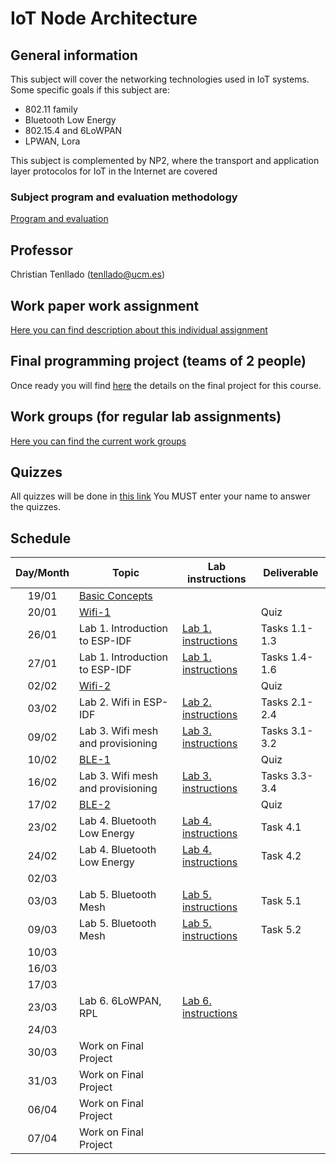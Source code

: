 # IoT Node Architecture

## General information

This subject will cover the networking technologies used in IoT systems. Some
specific goals if this subject are:

* 802.11 family
* Bluetooth Low Energy
* 802.15.4 and 6LoWPAN
* LPWAN, Lora

This subject is complemented by NP2, where the transport and application layer
protocolos for IoT in the Internet are covered

### Subject program and evaluation methodology

[Program and evaluation](slides/Presentation.pdf)

## Professor

Christian Tenllado (tenllado@ucm.es)

## Work paper work assignment

[Here you can find  description about this individual assignment](paperProject.md)

## Final programming project (teams of 2 people)

Once ready you will find [here](FinalProject.md) the details on the final project for this
course.

## Work groups (for regular lab assignments)

[Here you can find the current work groups](groups.md)

## Quizzes

All quizzes will be done in [this link](https://api.socrative.com/rc/Yu9Dxn)
You MUST enter your name to answer the quizzes.

## Schedule

| Day/Month | Topic                                       | Lab instructions                   | Deliverable   |
|:---------:|---------------------------------------------|------------------------------------|---------------|
|   19/01   | [Basic Concepts](slides/Basic_Concepts.pdf) |                                    |               |
|   20/01   | [Wifi-1](slides/Wifi-1.pdf)                 |                                    | Quiz          |
|   26/01   | Lab 1. Introduction to ESP-IDF              | [Lab 1. instructions](P1/index.md) | Tasks 1.1-1.3 |
|   27/01   | Lab 1. Introduction to ESP-IDF              | [Lab 1. instructions](P1/index.md) | Tasks 1.4-1.6 |
|   02/02   | [Wifi-2](slides/Wifi-2.pdf)                 |                                    | Quiz          |
|   03/02   | Lab 2. Wifi in ESP-IDF                      | [Lab 2. instructions](P2/index.md) | Tasks 2.1-2.4 |
|   09/02   | Lab 3. Wifi mesh and provisioning           | [Lab 3. instructions](P3/index.md) | Tasks 3.1-3.2 |
|   10/02   | [BLE-1](slides/BLE-1.pdf)                   |                                    | Quiz          |
|   16/02   | Lab 3. Wifi mesh and provisioning           | [Lab 3. instructions](P3/index.md) | Tasks 3.3-3.4 |
|   17/02   | [BLE-2](slides/BLE-2.pdf)                   |                                    | Quiz          |
|   23/02   | Lab 4. Bluetooth Low Energy                 | [Lab 4. instructions](P4/index.md) | Task 4.1      |
|   24/02   | Lab 4. Bluetooth Low Energy                 | [Lab 4. instructions](P4/index.md) | Task 4.2      |
|   02/03   |                                             |                                    |               |
|   03/03   | Lab 5. Bluetooth Mesh                       | [Lab 5. instructions](P5/index.md) | Task 5.1      |
|   09/03   | Lab 5. Bluetooth Mesh                       | [Lab 5. instructions](P5/index.md) | Task 5.2      |
|   10/03   |                                             |                                    |               |
|   16/03   |                                             |                                    |               |
|   17/03   |                                             |                                    |               |
|   23/03   | Lab 6. 6LoWPAN, RPL                         | [Lab 6. instructions](P6/index.md) |               |
|   24/03   |                                             |                                    |               |
|   30/03   | Work on Final Project                       |                                    |               |
|   31/03   | Work on Final Project                       |                                    |               |
|   06/04   | Work on Final Project                       |                                    |               |
|   07/04   | Work on Final Project                       |                                    |               |
